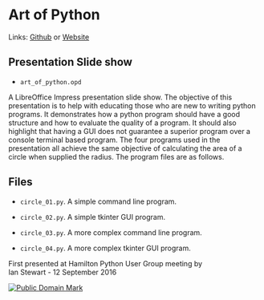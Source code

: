 # Art of Python
Links: [Github](https://github.com/irsbugs/meetings/blob/master/2016/2016-09-12/ian-python_art/README.md) or [Website](https://irsbugs.github.io/meetings/2016/2016-09-12/ian-python_art/) 

## Presentation Slide show

* `art_of_python.opd`

A LibreOffice Impress presentation slide show. The objective of this presentation is to help with educating those who are new to writing python programs. It demonstrates how a python program should have a good structure and how to evaluate the quality of a program. It should also highlight that having a GUI does not guarantee a superior program over a console terminal based program. The four programs used in the presentation all achieve the same objective of calculating the area of a circle when supplied the radius. The program files are as follows.


## Files
* `circle_01.py`. A simple command line program.

* `circle_02.py`. A simple tkinter GUI program.

* `circle_03.py`. A more complex command line program.

* `circle_04.py`. A more complex tkinter GUI program.


First presented at Hamilton Python User Group meeting by  
Ian Stewart - 12 September 2016

<p xmlns:dct="http://purl.org/dc/terms/">
<a rel="license" href="https://creativecommons.org/publicdomain/zero/1.0/">
<img src="https://licensebuttons.net/p/zero/1.0/88x31.png"
     style="border-style: none;" alt="Public Domain Mark" />
</a>







